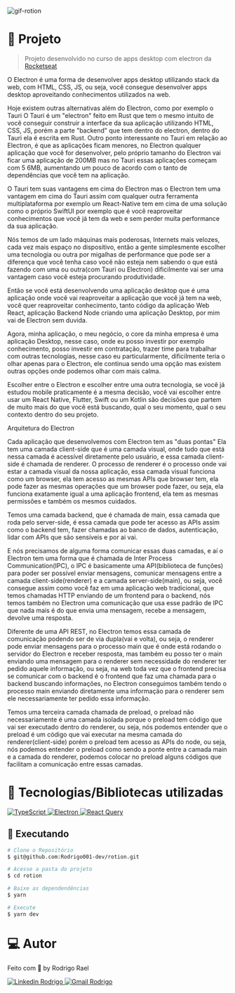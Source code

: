 ![gif-rotion](https://github.com/Rodrigo001-dev/rotion/blob/main/.github/image/rotion.gif)

# :page_with_curl: Projeto

> Projeto desenvolvido no curso de apps desktop com electron da [Rocketseat](https://github.com/Rocketseat)

O Electron é uma forma de desenvolver apps desktop utilizando stack da web, com HTML, CSS, JS, ou seja, você consegue desenvolver apps desktop aproveitando conhecimentos utilizados na web.

Hoje existem outras alternativas além do Electron, como por exemplo o Tauri
O Tauri é um "electron" feito em Rust que tem o mesmo intuito de você conseguir
construir a interface da sua aplicação utilizando HTML, CSS, JS, porém a parte "backend" que tem dentro do electron, dentro do Tauri ela é escrita em Rust.
Outro ponto interessante no Tauri em relação ao Electron, é que as aplicações ficam menores, no Electron qualquer aplicação que você for desenvolver, pelo próprio tamanho do Electron vai ficar uma aplicação de 200MB mas no Tauri essas aplicações começam com 5 6MB, aumentando um pouco de acordo com o tanto de dependências que você tem na aplicação.

O Tauri tem suas vantagens em cima do Electron mas o Electron tem uma vantagem em cima do Tauri assim com qualquer outra ferramenta multiplataforma por exemplo um React-Native tem em cima de uma solução como o próprio SwiftUI por exemplo que é você reaproveitar conhecimentos que você já tem da web e sem perder muita performance da sua aplicação.

Nós temos de um lado máquinas mais poderosas, Internets mais velozes, cada vez mais espaço no dispositivo, então a gente simplesmente escolher uma tecnologia ou outra por migalhas de performance que pode ser a diferença que você tenha caso você não esteja nem sabendo o que está fazendo com uma ou outra(com Tauri ou Electron) dificilmente vai ser uma vantagem caso você esteja procurando produtividade.

Então se você está desenvolvendo uma aplicação desktop que é uma aplicação onde você vai reaproveitar a aplicação que você já tem na web, você quer reaproveitar conhecimento, tanto código da aplicação Web React, aplicação Backend Node criando uma aplicação Desktop, por mim vai de Electron sem duvida.

Agora, minha aplicação, o meu negócio, o core da minha empresa é uma aplicação Desktop, nesse caso, onde eu posso investir por exemplo conhecimento, posso investir em contratação, trazer time para trabalhar com outras tecnologias, nesse caso eu particularmente, dificilmente teria o olhar apenas para o Electron, ele continua sendo uma opção mas existem outras opções onde podemos olhar com mais calma.

Escolher entre o Electron e escolher entre uma outra tecnologia, se você já estudou mobile praticamente é a mesma decisão, você vai escolher entre usar um React Native, Flutter, Swift ou um Kotlin são decisões que partem de muito mais do que você está buscando, qual o seu momento, qual o seu contexto dentro do seu projeto.

Arquitetura do Electron

Cada aplicação que desenvolvemos com Electron tem as "duas pontas"
Ela tem uma camada client-side que é uma camada visual, onde tudo que está nessa camada é acessível diretamente pelo usuário, e essa camada client-side é chamada de renderer. O processo de renderer é o processo onde vai estar a camada visual da nossa aplicação, essa camada visual funciona como um browser, ela tem acesso as mesmas APIs que browser tem, ela pode fazer as mesmas operações que um browser pode fazer, ou seja, ela funciona exatamente igual a uma aplicação frontend, ela tem as mesmas permissões e também os mesmos cuidados.

Temos uma camada backend, que é chamada de main, essa camada que roda pelo server-side, é essa camada que pode ter acesso as APIs assim como o backend tem, fazer chamadas ao banco de dados, autenticação, lidar com APIs que são sensíveis e por ai vai.

E nós precisamos de alguma forma comunicar essas duas camadas, e aí o Electron tem uma forma que é chamada de Inter Process Communication(IPC), o IPC é basicamente uma API(biblioteca de funções) para poder ser possível enviar mensagens, comunicar mensagens entre a camada client-side(renderer) e a camada server-side(main), ou seja, você consegue assim como você faz em uma aplicação web tradicional, que temos chamadas HTTP enviando de um frontend para o backend, nós temos também no Electron uma comunicação que usa esse padrão de IPC que nada mais é do que envia uma mensagem, recebe a mensagem, devolve uma resposta.

Diferente de uma API REST, no Electron temos essa camada de comunicação podendo ser de via dupla(vai e volta), ou seja, o renderer pode enviar mensagens para o processo main que é onde está rodando o servidor do Electron e receber resposta, mas também eu posso ter o main enviando uma mensagem para o renderer sem necessidade do renderer ter pedido aquele informação, ou seja, na web toda vez que o frontend precisa se comunicar com o backend é o frontend que faz uma chamada para o backend buscando informações, no Electron conseguimos também tendo o processo main enviando diretamente uma informação para o renderer sem ele necessariamente ter pedido essa informação.

Temos uma terceira camada chamada de preload, o preload não necessariamente é uma camada isolada porque o preload tem código que vai ser executado dentro do renderer, ou seja, nós podemos entender que o preload é um código que vai executar na mesma camada do renderer(client-side) porém o preload tem acesso as APIs do node, ou seja, nós podemos entender o preload como sendo a ponte entre a camada main e a camada do renderer, podemos colocar no preload alguns códigos que facilitam a comunicação entre essas camadas.

# 🚀 Tecnologias/Bibliotecas utilizadas

<a href="https://www.typescriptlang.org/" target="_blank"> <img src="https://img.shields.io/badge/-TypeScript-3178C6?style=flat-square&logo=TypeScript&logoColor=white" alt="TypeScript"> </a>
<a href="https://www.electronjs.org/pt/" target="_blank"> <img src="https://img.shields.io/badge/-Electron-0057c2?style=flat-square&logo=electron&logoColor=white" alt="Electron"> </a>
<a href="https://react-query-v3.tanstack.com/" target="_blank"> <img src="https://img.shields.io/badge/-React%20Query-FF4154?style=flat-square&logo=react%20query&logoColor=white" alt="React Query"> </a>

## :construction_worker: Executando

```bash
# Clone o Repositório
$ git@github.com:Rodrigo001-dev/rotion.git
```

```bash
# Acesse a pasta do projeto
$ cd rotion
```

```bash
# Baixe as dependendências
$ yarn
```

```bash
# Execute
$ yarn dev
```

# 💻 Autor

Feito com 💜 by Rodrigo Rael

<a href="https://www.linkedin.com/in/rodrigo-rael-a7a4b51a9/" target="_blank"> <img src="https://img.shields.io/badge/-RodrigoRael-blue?style=flat-square&logo=Linkedin&logoColor=white&link=https" alt="Linkedin Rodrigo"> </a>
<a href="https://img.shields.io/badge/-rodrigorael53@gmail.com-c14438?style=flat-square&logo=Gmail&logoColor=white&link=mailto:rodrigorael53@gmail.com" target="_blank"> <img src="https://img.shields.io/badge/-rodrigorael53@gmail.com-c14438?style=flat-square&logo=Gmail&logoColor=white&link=mailto:rodrigorael53@gmail.com" alt="Gmail Rodrigo"> </a>
